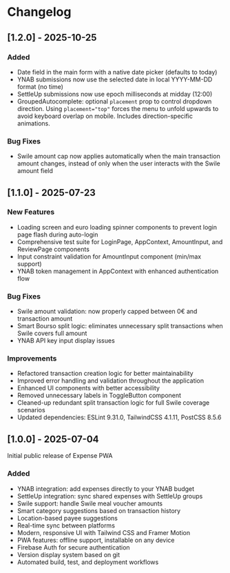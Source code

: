 <!-- markdownlint-disable MD024 -->

# Changelog

## [1.2.0] - 2025-10-25

### Added

- Date field in the main form with a native date picker (defaults to today)
- YNAB submissions now use the selected date in local YYYY-MM-DD format (no time)
- SettleUp submissions now use epoch milliseconds at midday (12:00)
- GroupedAutocomplete: optional `placement` prop to control dropdown direction. Using `placement="top"` forces the menu to unfold upwards to avoid keyboard overlap on mobile. Includes direction-specific animations.

### Bug Fixes

- Swile amount cap now applies automatically when the main transaction amount changes, instead of only when the user interacts with the Swile amount field

## [1.1.0] - 2025-07-23

### New Features

- Loading screen and euro loading spinner components to prevent login page flash during auto-login
- Comprehensive test suite for LoginPage, AppContext, AmountInput, and ReviewPage components
- Input constraint validation for AmountInput component (min/max support)
- YNAB token management in AppContext with enhanced authentication flow

### Bug Fixes

- Swile amount validation: now properly capped between 0€ and transaction amount
- Smart Bourso split logic: eliminates unnecessary split transactions when Swile covers full amount
- YNAB API key input display issues

### Improvements

- Refactored transaction creation logic for better maintainability
- Improved error handling and validation throughout the application
- Enhanced UI components with better accessibility
- Removed unnecessary labels in ToggleButton component
- Cleaned-up redundant split transaction logic for full Swile coverage scenarios
- Updated dependencies: ESLint 9.31.0, TailwindCSS 4.1.11, PostCSS 8.5.6

## [1.0.0] - 2025-07-04

Initial public release of Expense PWA

### Added

- YNAB integration: add expenses directly to your YNAB budget
- SettleUp integration: sync shared expenses with SettleUp groups
- Swile support: handle Swile meal voucher amounts
- Smart category suggestions based on transaction history
- Location-based payee suggestions
- Real-time sync between platforms
- Modern, responsive UI with Tailwind CSS and Framer Motion
- PWA features: offline support, installable on any device
- Firebase Auth for secure authentication
- Version display system based on git
- Automated build, test, and deployment workflows
